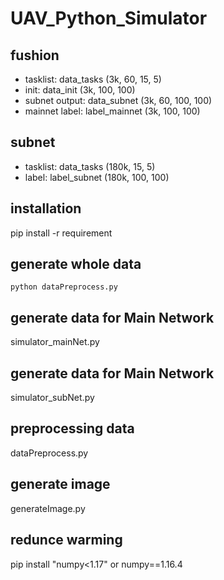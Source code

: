 # UAV_Python_Simulator


## fushion
* tasklist: data_tasks (3k, 60, 15, 5)
* init:     data_init  (3k, 100, 100)
* subnet output: data_subnet   (3k, 60, 100, 100)
* mainnet label: label_mainnet (3k, 100, 100)

## subnet
* tasklist: data_tasks   (180k, 15, 5)
* label:    label_subnet (180k, 100, 100)

## installation
pip install -r requirement

## generate whole data
```
python dataPreprocess.py
```

## generate data for Main Network
simulator_mainNet.py

## generate data for Main Network
simulator_subNet.py

## preprocessing data
dataPreprocess.py

## generate image
generateImage.py

## redunce warming
pip install "numpy<1.17" or numpy==1.16.4